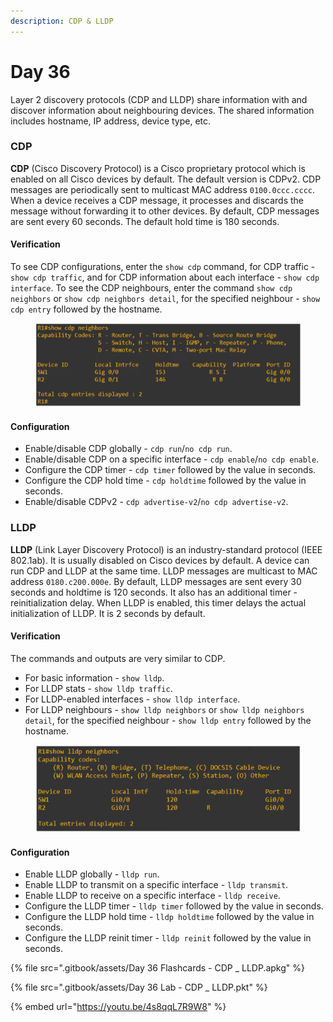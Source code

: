 ```yaml
---
description: CDP & LLDP
---
```


# Day 36

Layer 2 discovery protocols (CDP and LLDP) share information with and discover information about neighbouring devices. The shared information includes hostname, IP address, device type, etc.&#x20;

### CDP

**CDP** (Cisco Discovery Protocol) is a Cisco proprietary protocol which is enabled on all Cisco devices by default. The default version is CDPv2. CDP messages are periodically sent to multicast MAC address `0100.0ccc.cccc`. When a device receives a CDP message, it processes and discards the message without forwarding it to other devices. By default, CDP messages are sent every 60 seconds. The default hold time is 180 seconds.&#x20;

#### Verification

To see CDP configurations, enter the `show cdp` command, for CDP traffic - `show cdp traffic`, and for CDP information about each interface - `show cdp interface`. To see the CDP neighbours, enter the command `show cdp neighbors` or `show cdp neighbors detail`, for the specified neighbour - `show cdp entry` followed by the hostname.

<figure><img src=".gitbook/assets/image (3) (1) (1) (1) (1) (1) (1) (1) (1).png" alt="show cdp neighbors command" width="563"><figcaption></figcaption></figure>

#### Configuration

* Enable/disable CDP globally - `cdp run`/`no cdp run`.
* Enable/disable CDP on a specific interface - `cdp enable`/`no cdp enable`.
* Configure the CDP timer - `cdp timer` followed by the value in seconds.
* Configure the CDP hold time - `cdp holdtime` followed by the value in seconds.
* Enable/disable CDPv2 - `cdp advertise-v2`/`no cdp advertise-v2`.

### LLDP

**LLDP** (Link Layer Discovery Protocol) is an industry-standard protocol (IEEE 802.1ab). It is usually disabled on Cisco devices by default. A device can run CDP and LLDP at the same time. LLDP messages are multicast to MAC address `0180.c200.000e`. By default, LLDP messages are sent every 30 seconds and holdtime is 120 seconds. It also has an additional timer - reinitialization delay. When LLDP is enabled, this timer delays the actual initialization of LLDP. It is 2 seconds by default.

#### Verification

The commands and outputs are very similar to CDP.&#x20;

* For basic information - `show lldp`.
* For LLDP stats - `show lldp traffic`.
* For LLDP-enabled interfaces - `show lldp interface`.
* For LLDP neighbours - `show lldp neighbors` or `show lldp neighbors detail`, for the specified neighbour - `show lldp entry` followed by the hostname.&#x20;

<figure><img src=".gitbook/assets/image (1) (1) (1) (1) (1) (1) (1) (1) (1) (1) (1) (1) (1) (1) (1) (1).png" alt="show lldp neighbors command" width="563"><figcaption></figcaption></figure>

#### Configuration

* Enable LLDP globally - `lldp run`.
* Enable LLDP to transmit on a specific interface - `lldp transmit`.
* Enable LLDP to receive on a specific interface - `lldp receive`.
* Configure the LLDP timer - `lldp timer` followed by the value in seconds.
* Configure the LLDP hold time - `lldp holdtime` followed by the value in seconds.
* Configure the LLDP reinit timer - `lldp reinit` followed by the value in seconds.

{% file src=".gitbook/assets/Day 36 Flashcards - CDP _ LLDP.apkg" %}

{% file src=".gitbook/assets/Day 36 Lab - CDP _ LLDP.pkt" %}

{% embed url="https://youtu.be/4s8qqL7R9W8" %}
